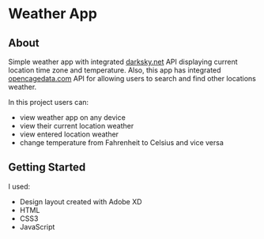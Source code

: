 # Weather App

## About

Simple weather app with integrated [darksky.net](https://darksky.net/) API displaying current location time zone and temperature. Also, this app has integrated [opencagedata.com](https://opencagedata.com/api) API for allowing users to search and find other locations weather.

In this project users can:
- view weather app on any device
- view their current location weather
- view entered location weather
- change temperature from Fahrenheit to Celsius and vice versa

## Getting Started

I used:
- Design layout created with Adobe XD
- HTML
- CSS3
- JavaScript